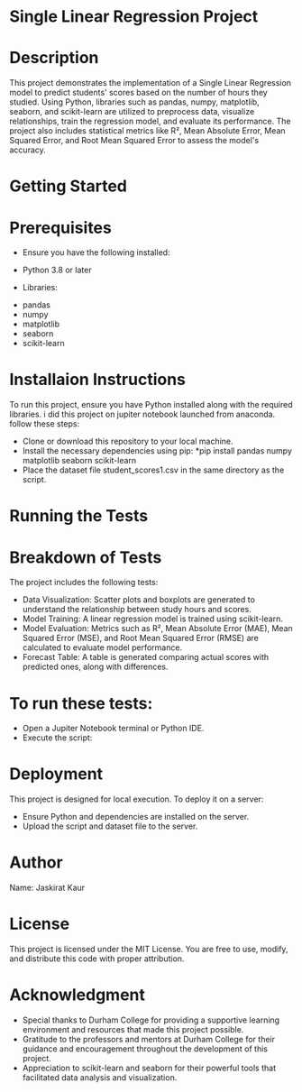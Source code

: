 
# Single Linear Regression Project
# Description
This project demonstrates the implementation of a Single Linear Regression model to predict students' scores based on the number of hours they studied. Using Python, libraries such as pandas, numpy, matplotlib, seaborn, and scikit-learn are utilized to preprocess data, visualize relationships, train the regression model, and evaluate its performance. The project also includes statistical metrics like R², Mean Absolute Error, Mean Squared Error, and Root Mean Squared Error to assess the model's accuracy.

# Getting Started
# Prerequisites
* Ensure you have the following installed:
- Python 3.8 or later
* Libraries:
 - pandas
 - numpy
 - matplotlib
 - seaborn
 - scikit-learn

# Installaion Instructions
To run this project, ensure you have Python installed along with the required libraries. i did this project on jupiter notebook launched from anaconda. 
follow these steps:
 * Clone or download this repository to your local machine.
 * Install the necessary dependencies using pip:
   *pip install pandas numpy matplotlib seaborn scikit-learn
 * Place the dataset file student_scores1.csv in the same directory as the script.


# Running the Tests
# Breakdown of Tests
The project includes the following tests:
* Data Visualization: Scatter plots and boxplots are generated to understand the relationship between study hours and scores.
* Model Training: A linear regression model is trained using scikit-learn.
* Model Evaluation: Metrics such as R², Mean Absolute Error (MAE), Mean Squared Error (MSE), and Root Mean Squared Error (RMSE) are calculated to evaluate model performance.
* Forecast Table: A table is generated comparing actual scores with predicted ones, along with differences.

# To run these tests:
* Open a Jupiter Notebook terminal or Python IDE.
* Execute the script:

# Deployment
This project is designed for local execution. To deploy it on a server:
* Ensure Python and dependencies are installed on the server.
* Upload the script and dataset file to the server.

# Author
Name: Jaskirat Kaur

# License
This project is licensed under the MIT License. You are free to use, modify, and distribute this code with proper attribution.


# Acknowledgment
* Special thanks to Durham College for providing a supportive learning environment and resources that made this project possible.
* Gratitude to the professors and mentors at Durham College for their guidance and encouragement throughout the development of this project.
* Appreciation to scikit-learn and seaborn for their powerful tools that facilitated data analysis and visualization.
